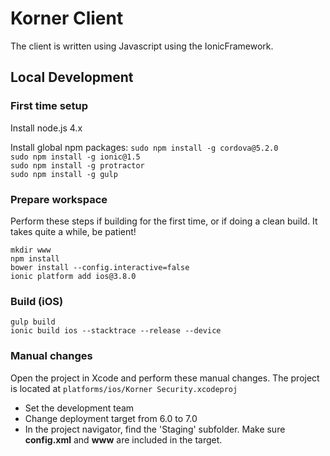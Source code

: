 # Korner Client
The client is written using Javascript using the IonicFramework.


## Local Development

### First time setup
Install node.js 4.x

Install global npm packages:
`sudo npm install -g cordova@5.2.0`  
`sudo npm install -g ionic@1.5`  
`sudo npm install -g protractor`  
`sudo npm install -g gulp`  

### Prepare workspace
Perform these steps if building for the first time, or if doing a clean build. It takes quite a while, be patient!

`mkdir www`  
`npm install`  
`bower install --config.interactive=false`  
`ionic platform add ios@3.8.0`  

### Build (iOS)
`gulp build`  
`ionic build ios --stacktrace --release --device`  

### Manual changes
Open the project in Xcode and perform these manual changes. The project is located at `platforms/ios/Korner Security.xcodeproj`
* Set the development team
* Change deployment target from 6.0 to 7.0
* In the project navigator, find the 'Staging' subfolder. Make sure **config.xml** and **www** are included in the target. 
